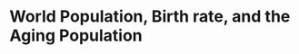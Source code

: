 # World Population, Birth rate, and the Aging Population    
<script src="https://d3js.org/d3.v5.min.js"></script>   
<body>
    <style> path {stroke: black;}</style>   
    <script>
        var width = 600, height = 500, spacing=120;
        var lowerBound = 1960
        
        const age = d3.csv("/narrativevisualization/data/age_dep_old.csv", function(data) {
            for (var i = 0; i < data.length; i++) {
                console.log(data);
            }
        });

        <!-- const pop = d3.csv("/narrativevisualization/data/total.csv", function(data) {
            for (var i = 0; i < data.length; i++) {
                console.log(data);
            }
        }); -->

        var svg = d3.select("body").append("svg").attr("width", width).attr("height", height)
            .append("g").attr("transform", "translate("+ spacing/2 +", "+ spacing/2 +")");

        var y=d3.scaleLinear().domain([0,50]).range([height-spacing,0]);
        var x=d3.scaleLinear().domain([1960,2020]).range([0,width-spacing]);
        svg.append("g").call(d3.axisLeft(y));
        svg.append("g").call(d3.axisBottom(x));
        svg.attr("class", "center-screen")
    </script>
</body>